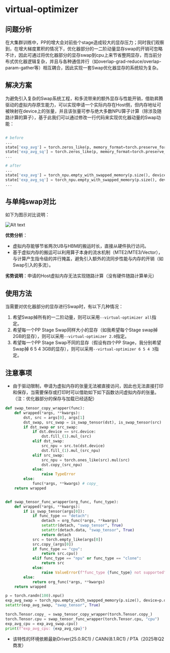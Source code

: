 # virtual-optimizer

## 问题分析

在大集群训练中，PP的增大会对前些个stage造成较大的显存压力；同时我们观察到，在增大梯度累积的情况下，优化器部分的一二阶动量显存swap的开销可忽略不计，因此可通过将优化器部分的显存swap到cpu上来节省整网显存，而当前分布式优化器逻辑复杂，并且与各种通信并行（如overlap-grad-reduce/overlap-param-gather等）相互耦合，因此实现一套Swap优化器显存的系统较为复杂。

## 解决方案
为避免引入复杂的Swap系统工程，和多流带来的额外显存与性能开销，借助昇腾驱动的虚拟内存原生能力，可以实现申请一个实际内存在Host侧，但内存地址可被映射在device上的张量，并且该张量可参与绝大多数NPU算子计算（除涉及随路计算的算子），基于此我们可以通过修改一行代码来实现优化器动量的Swap功能：

```python

# before
...
state['exp_avg'] = torch.zeros_like(p, memory_format=torch.preserve_format)
state['exp_avg_sq'] = torch.zeros_like(p, memory_format=torch.preserve_format)
...

# after
...
state['exp_avg'] = torch_npu.empty_with_swapped_memory(p.size(), device=p.device)
state['exp_avg_sq'] = torch_npu.empty_with_swapped_memory(p.size(), device=p.device)
...
```


## 与单纯swap对比

如下为图示对比说明：

![Alt text](https://gitee.com/ascend/MindSpeed/raw/master/sources/images/virtual-optimizer.png)

**优势分析**：
- 虚拟内存能够节省两次UB与HBM的搬运时长，直接从硬件执行访问。
- 基于虚拟内存的搬运可以利用算子本身的流水机制（MTE2/MTE3/Vector），与计算产生指令级的并行掩盖，避免引入额外的流同步性能与内存的开销（如Swap引入的多流）。

**劣势说明**：申请的Host虚拟内存无法实现随路计算（没有硬件随路计算单元）


## 使用方法

当需要对优化器部分的显存进行Swap时，有以下几种情况：

1. 希望Swap掉所有的一二阶动量，则可以采用`--virtual-optimizer all`指定。
2. 希望每一个PP Stage Swap同样大小的显存（如我希望每个Stage swap掉2GB的显存），则可以采用`--virtual-optimizer 2.0`指定。
3. 希望每一个PP Stage Swap不同的显存（假设有四个PP Stage，我分别希望Swap掉 6 5 4 3GB的显存），则可以采用`--virtual-optimizer 6 5 4 3`指定。


## 注意事项

- 由于驱动限制，申请为虚拟内存的张量无法被直接访问，因此也无法直接打印和保存，当需要保存或打印时可以借助如下如下函数访问虚拟内存的张量。（注：优化器部分的保存与加载已经适配）

```python
def swap_tensor_copy_wrapper(func):
    def wrapped(*args, **kwargs):
        dst, src = args[0], args[1]
        dst_swap, src_swap = is_swap_tensor(dst), is_swap_tensor(src)
        if dst_swap or src_swap:
            if dst.device == src.device:
                dst.fill_(1).mul_(src)
            elif dst_swap:
                src_npu = src.to(dst.device)
                dst.fill_(1).mul_(src_npu)
            elif src_swap:
                src_npu = torch.ones_like(src).mul(src)
                dst.copy_(src_npu)
            else:
                raise TypeError
        else:
            func(*args, **kwargs) # copy_
    return wrapped


def swap_tensor_func_wrapper(org_func, func_type):
    def wrapped(*args, **kwargs):
        if is_swap_tensor(args[0]):
            if func_type == "detach":
                detach = org_func(*args, **kwargs)
                setattr(detach, "swap_tensor", True)
                setattr(detach.data, "swap_tensor", True)
                return detach
            src = torch.empty_like(args[0])
            src.copy_(args[0])
            if func_type == "cpu":
                return src.cpu()
            elif func_type == "npu" or func_type == "clone":
                return src
            else:
                raise ValueError(f"func_type {func_type} not supported")
        else:
            return org_func(*args, **kwargs)
    return wrapped

p = torch.randn(100).npu()
exp_avg_swap = torch_npu.empty_with_swapped_memory(p.size(), device=p.device)
setattr(exp_avg_swap, "swap_tensor", True)

torch.Tensor.copy_ = swap_tensor_copy_wrapper(torch.Tensor.copy_)
torch.Tensor.cpu = swap_tensor_func_wrapper(torch.Tensor.cpu, "cpu")
exp_avg_cpu = exp_avg_swap.cpu()
print(f"exp_avg_cpu: {exp_avg_cpu}")
```

- 该特性的环境依赖最新Driver(25.0.RC1) / CANN(8.1.RC1) / PTA（2025年Q2商发）
